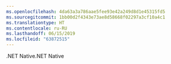 ```yaml
---
ms.openlocfilehash: 4da63a3a786aae5fee93e42a249d8d1e45315fd5
ms.sourcegitcommit: 1bb00d2f4343e73ae8d58668f02297a3cf10a4c1
ms.translationtype: HT
ms.contentlocale: ru-RU
ms.lasthandoff: 06/15/2019
ms.locfileid: "63872515"
---
```

<span data-ttu-id="1fd89-101">.NET Native</span><span class="sxs-lookup"><span data-stu-id="1fd89-101">.NET Native</span></span>
